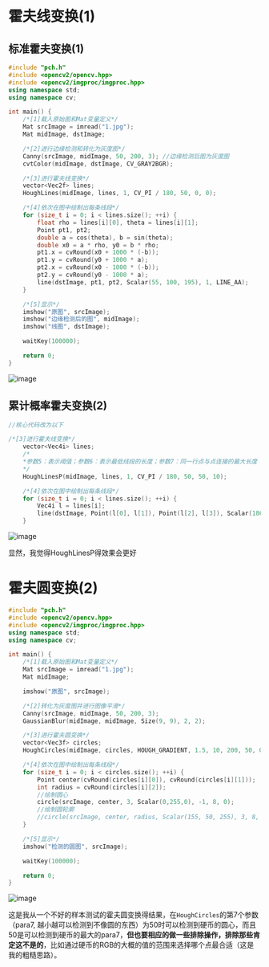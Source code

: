 # 霍夫线变换(1)

## 标准霍夫变换(1)

```cpp
#include "pch.h"
#include <opencv2/opencv.hpp>
#include <opencv2/imgproc/imgproc.hpp>
using namespace std;
using namespace cv;

int main() {
	/*[1]载入原始图和Mat变量定义*/
	Mat srcImage = imread("1.jpg");
	Mat midImage, dstImage;

	/*[2]进行边缘检测和转化为灰度图*/
	Canny(srcImage, midImage, 50, 200, 3); //边缘检测后图为灰度图
	cvtColor(midImage, dstImage, CV_GRAY2BGR);

	/*[3]进行霍夫线变换*/
	vector<Vec2f> lines;
	HoughLines(midImage, lines, 1, CV_PI / 180, 50, 0, 0);

	/*[4]依次在图中绘制出每条线段*/
	for (size_t i = 0; i < lines.size(); ++i) {
		float rho = lines[i][0], theta = lines[i][1];
		Point pt1, pt2;
		double a = cos(theta), b = sin(theta);
		double x0 = a * rho, y0 = b * rho;
		pt1.x = cvRound(x0 + 1000 * (-b));
		pt1.y = cvRound(y0 + 1000 * a);
		pt2.x = cvRound(x0 - 1000 * (-b));
		pt2.y = cvRound(y0 - 1000 * a);
		line(dstImage, pt1, pt2, Scalar(55, 100, 195), 1, LINE_AA);
	}

	/*[5]显示*/
	imshow("原图", srcImage);
	imshow("边缘检测后的图", midImage);
	imshow("线图", dstImage);

	waitKey(100000);

	return 0;
}
```

![image](https://github.com/zhouhuahui/image/blob/master/tech_notes/opencv/HoughTransform/1.1.1.jpg?raw=true)

## 累计概率霍夫变换(2)

```cpp
//核心代码改为以下

/*[3]进行霍夫线变换*/
	vector<Vec4i> lines;
	/*
	*参数5：表示阈值；参数6：表示最低线段的长度；参数7：同一行点与点连接的最大长度
	*/
	HoughLinesP(midImage, lines, 1, CV_PI / 180, 50, 50, 10);

	/*[4]依次在图中绘制出每条线段*/
	for (size_t i = 0; i < lines.size(); ++i) {
		Vec4i l = lines[i];
		line(dstImage, Point(l[0], l[1]), Point(l[2], l[3]), Scalar(186, 88, 255), 1, LINE_AA);
	}
```

![image](https://github.com/zhouhuahui/image/blob/master/tech_notes/opencv/HoughTransform/1.2.1.jpg?raw=true)

显然，我觉得HoughLinesP得效果会更好

# 霍夫圆变换(2)

```cpp
#include "pch.h"
#include <opencv2/opencv.hpp>
#include <opencv2/imgproc/imgproc.hpp>
using namespace std;
using namespace cv;

int main() {
	/*[1]载入原始图和Mat变量定义*/
	Mat srcImage = imread("1.jpg");
	Mat midImage;

	imshow("原图", srcImage);

	/*[2]转化为灰度图并进行图像平滑*/
	Canny(srcImage, midImage, 50, 200, 3);
	GaussianBlur(midImage, midImage, Size(9, 9), 2, 2);

	/*[3]进行霍夫圆变换*/
	vector<Vec3f> circles;
	HoughCircles(midImage, circles, HOUGH_GRADIENT, 1.5, 10, 200, 50, 0, 0);

	/*[4]依次在图中绘制出每条线段*/
	for (size_t i = 0; i < circles.size(); ++i) {
		Point center(cvRound(circles[i][0]), cvRound(circles[i][1]));
		int radius = cvRound(circles[i][2]);
		//绘制圆心
		circle(srcImage, center, 3, Scalar(0,255,0), -1, 8, 0);
		//绘制圆轮廓
		//circle(srcImage, center, radius, Scalar(155, 50, 255), 3, 8, 0);
	}

	/*[5]显示*/
	imshow("检测的圆图", srcImage);

	waitKey(100000);

	return 0;
}
```

![image](https://github.com/zhouhuahui/image/blob/master/tech_notes/opencv/HoughTransform/2.1.jpg?raw=true)

这是我从一个不好的样本测试的霍夫圆变换得结果，在``HoughCircles``的第7个参数（para7, 越小越可以检测到不像圆的东西）为50时可以检测到硬币的圆心，而且50是可以检测到硬币的最大的para7，**但也要相应的做一些排除操作，排除那些肯定这不是的**，比如通过硬币的RGB的大概的值的范围来选择哪个点最合适（这是我的粗糙思路）。